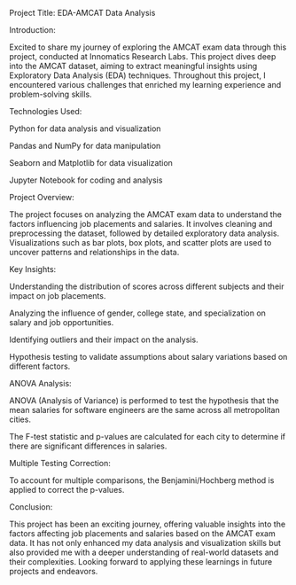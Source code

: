 Project Title: EDA-AMCAT Data Analysis

Introduction:

Excited to share my journey of exploring the AMCAT exam data through this project, conducted at Innomatics Research Labs. This project dives deep into the AMCAT dataset, aiming to extract meaningful insights using Exploratory Data Analysis (EDA) techniques. Throughout this project, I encountered various challenges that enriched my learning experience and problem-solving skills.

Technologies Used:

Python for data analysis and visualization

Pandas and NumPy for data manipulation

Seaborn and Matplotlib for data visualization

Jupyter Notebook for coding and analysis

Project Overview:

The project focuses on analyzing the AMCAT exam data to understand the factors influencing job placements and salaries. It involves cleaning and preprocessing the dataset, followed by detailed exploratory data analysis. Visualizations such as bar plots, box plots, and scatter plots are used to uncover patterns and relationships in the data.

Key Insights:

Understanding the distribution of scores across different subjects and their impact on job placements.

Analyzing the influence of gender, college state, and specialization on salary and job opportunities.

Identifying outliers and their impact on the analysis.

Hypothesis testing to validate assumptions about salary variations based on different factors.

ANOVA Analysis:

ANOVA (Analysis of Variance) is performed to test the hypothesis that the mean salaries for software engineers are the same across all metropolitan cities.

The F-test statistic and p-values are calculated for each city to determine if there are significant differences in salaries.

Multiple Testing Correction:

To account for multiple comparisons, the Benjamini/Hochberg method is applied to correct the p-values.

Conclusion:

This project has been an exciting journey, offering valuable insights into the factors affecting job placements and salaries based on the AMCAT exam data. It has not only enhanced my data analysis and visualization skills but also provided me with a deeper understanding of real-world datasets and their complexities. Looking forward to applying these learnings in future projects and endeavors.

